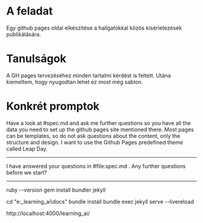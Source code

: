 # A feladat

Egy github pages oldal elkészítése a hallgatókkal közös kísérletezések publikálására.

# Tanulságok

A GH pages tervezéséhez minden tartalmi kérdést is feltett. Utána kiemeltem, hogy nyugodtan lehet ez most még sablon.

# Konkrét promptok

Have a look at #spec.md and ask me further questions so you have all the data you need to set up the github pages site mentioned there. Most pages can be templates, so do not ask questions about the content, only the structure and design. I want to use the Github Pages predefined theme called Leap Day.

---

I have answered your questions in #file:spec.md . Any further questions before we start?

---

ruby --version
gem install bundler jekyll

cd "e:\_learning_ai\docs"
bundle install
bundle exec jekyll serve --livereload

http://localhost:4000/learning_ai/
